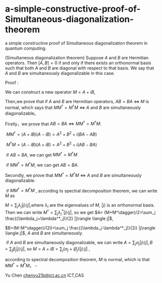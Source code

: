# a-simple-constructive-proof-of-Simultaneous-diagonalization-theorem
a simple constructive proof of Simultaneous diagonalization theorem in quantum computing.

(Simultaneous diagonalization theorem) Suppose $A$ and $B$ are Hermitian operators. Then $[A, B] = 0$ if and only if there exists an orthonormal basis such that both $A$ and $B$ are diagonal with respect to that basis. We say that $A$ and $B$ are simultaneously diagonalizable in this case.

Proof : 

We  can construct a new operator $M=A+iB$,

Then,we prove that if $A$ and $B$ are Hermitian operators,  $AB=BA$ $\Leftrightarrow$ $M$ is normal, which says that $MM^\dagger=M^\dagger M$ $\Leftrightarrow$ $A$ and $B$ are simultaneously diagonalizable。

Firstly，we prove that  $AB=BA \Leftrightarrow MM^\dagger=M^\dagger M$:

​	 $MM^\dagger=(A+iB)(A-iB)=A^2+B^2+i(BA-AB)$

​	$M^\dagger M=(A-iB)(A+iB)=A^2+B^2+i(AB-BA)$	

​	if $AB=BA$, we can get $MM^\dagger=M^\dagger M$

​	if  $MM^\dagger=M^\dagger M$, we can  get $AB=BA$.

Secondly, we prove that $MM^\dagger=M^\dagger M$ $\Leftrightarrow$  $A$ and $B$ are simultaneously diagonalizable:

​	if $MM^\dagger=M^\dagger M$ , according to spectral decomposition theorem, we can write $M$ as

$M = \sum_j \lambda_j |j\rangle \langle j|$,where $\lambda_i$ are the eigenvalues of $M$, $|j\rangle$ is an orthonormal basis. Then we can write $M^\dagger=\sum_j \lambda_j^* |j\rangle \langle j|$, so we get $A= (M+M^\dagger)/2=\sum_j \frac{(\lambda_j+\lambda^*_j)}{2} |j\rangle \langle j|$,

$B=(M-M^\dagger)/(2i)=\sum_j \frac{(\lambda_j-\lambda^*_j)}{2i} |j\rangle \langle j|$, $A$ and $B$ are simultaneously.

​	if $A$ and $B$ are simultaneously diagonalizable, we can write $A =\sum_j \alpha_j|j\rangle \langle j|,B=\sum_j \beta_j |j\rangle \langle j|$, so $M=A+iB=\sum_j (\alpha_j+i\beta_j) |j\rangle \langle j|$ ,

according to spectral decomposition theorem, $M$ is normal, which is that $MM^\dagger=M^\dagger M$。                              																								 $\square$

Yu Chen
chenyu21b@ict.ac.cn
ICT,CAS
